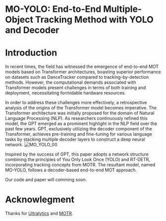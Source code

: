 # MO-YOLO: End-to-End Multiple-Object Tracking Method with YOLO and Decoder

# Introduction
In recent times, the field has witnessed the emergence of end-to-end MOT models based on Transformer architectures, boasting superior performance on datasets such as DanceTracker compared to tracking-by-detection methods. However, the computational demands associated with Transformer models present challenges in terms of both training and deployment, necessitating formidable hardware resources.

In order to address these challenges more effectively, a retrospective analysis of the origins of the Transformer model becomes imperative. The Transformer architecture was initially proposed for the domain of Natural Language Processing (NLP). As researchers continuously refined this model, the GPT emerged as a prominent highlight in the NLP field over the past few years. GPT, exclusively utilizing the decoder component of the Transformer, achieves pre-training and fine-tuning for various language tasks by stacking multiple decoder layers to construct a deep neural network.
![MO_YOLO_00](https://github.com/liaopan-lp/MO-YOLO/assets/69964693/c2b894f3-65ac-4bb5-8a53-402ef47bde42)


Inspired by the success of GPT, this paper adopts a network structure combining the principles of You Only Look Once (YOLO) and RT-DETR, incorporating tracking concepts from MOTR. The resultant model, named MO-YOLO, follows a decoder-based end-to-end MOT approach.

Our code and paper will comming soon.


# Acknowlegment
Thanks for [Ultralytics](https://github.com/ultralytics/ultralytics/) and [MOTR](https://github.com/megvii-research/MOTR).

